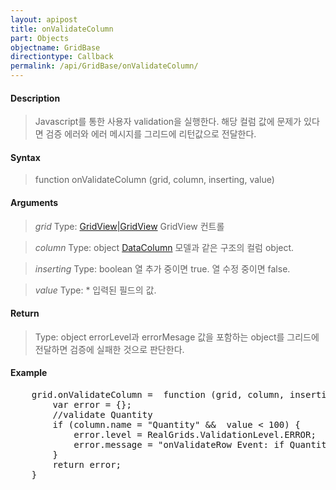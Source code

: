 ```yaml
---
layout: apipost
title: onValidateColumn
part: Objects
objectname: GridBase
directiontype: Callback
permalink: /api/GridBase/onValidateColumn/
---
```



#### Description

> Javascript를 통한 사용자 validation을 실행한다. 해당 컬럼 값에 문제가 있다면 검증 에러와 에러 메시지를 그리드에 리턴값으로 전달한다.

#### Syntax

> function onValidateColumn (grid, column, inserting, value)

#### Arguments

> *grid*
> Type: [GridView|GridView](/api/GridBase/)
> GridView 컨트롤

> *column*
> Type: object
> [DataColumn](/api/GridBase/) 모델과 같은 구조의 컬럼 object.

> *inserting*
> Type: boolean
> 열 추가 중이면 true. 열 수정 중이면 false.

> *value*
> Type: *
> 입력된 필드의 값.

#### Return

> Type: object
> errorLevel과 errorMesage 값을 포함하는 object를 그리드에 전달하면 검증에 실패한 것으로 판단한다.

#### Example

<pre class="prettyprint">
    grid.onValidateColumn =  function (grid, column, inserting, values) {
        var error = {};
        //validate Quantity
        if (column.name = "Quantity" &&  value < 100) {
            error.level = RealGrids.ValidationLevel.ERROR;
            error.message = "onValidateRow Event: if Quantity < 100, validation level 'ERROR!!'";
        }
        return error;
    }
</pre>

